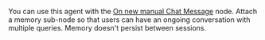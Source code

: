 You can use this agent with the [On new manual Chat Message](/integrations/builtin/core-nodes/n8n-nodes-langchain.manualchattrigger/) node. Attach a memory sub-node so that users can have an ongoing conversation with multiple queries. Memory doesn't persist between sessions.
